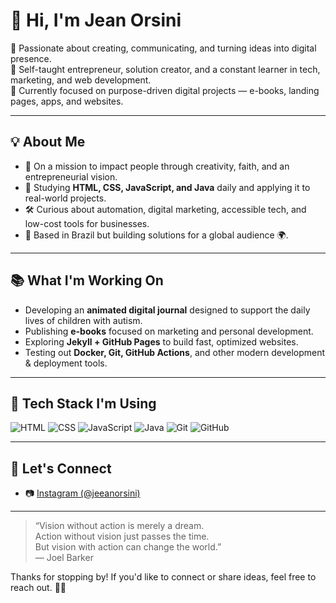 # 👋 Hi, I'm Jean Orsini

🚀 Passionate about creating, communicating, and turning ideas into digital presence.  
🧠 Self-taught entrepreneur, solution creator, and a constant learner in tech, marketing, and web development.  
💼 Currently focused on purpose-driven digital projects — e-books, landing pages, apps, and websites.

---

## 💡 About Me

- 🎯 On a mission to impact people through creativity, faith, and an entrepreneurial vision.
- 🧩 Studying **HTML, CSS, JavaScript, and Java** daily and applying it to real-world projects.
- 🛠️ Curious about automation, digital marketing, accessible tech, and low-cost tools for businesses.
- 📍 Based in Brazil but building solutions for a global audience 🌍.

---

## 📚 What I'm Working On

- Developing an **animated digital journal** designed to support the daily lives of children with autism.
- Publishing **e-books** focused on marketing and personal development.
- Exploring **Jekyll + GitHub Pages** to build fast, optimized websites.
- Testing out **Docker, Git, GitHub Actions**, and other modern development & deployment tools.

---

## 🧰 Tech Stack I'm Using

![HTML](https://img.shields.io/badge/-HTML5-E34F26?style=flat&logo=html5&logoColor=white)
![CSS](https://img.shields.io/badge/-CSS3-1572B6?style=flat&logo=css3)
![JavaScript](https://img.shields.io/badge/-JavaScript-F7DF1E?style=flat&logo=javascript&logoColor=000)
![Java](https://img.shields.io/badge/-Java-007396?style=flat&logo=java&logoColor=white)
![Git](https://img.shields.io/badge/-Git-F05032?style=flat&logo=git&logoColor=white)
![GitHub](https://img.shields.io/badge/-GitHub-181717?style=flat&logo=github)

---

## 🤝 Let's Connect

- 📷 [Instagram (@jeeanorsini)](https://www.instagram.com/jeeanorsini/)

---

> “Vision without action is merely a dream.  
> Action without vision just passes the time.  
> But vision with action can change the world.”  
> — Joel Barker

Thanks for stopping by! If you'd like to connect or share ideas, feel free to reach out. 🤝✨
